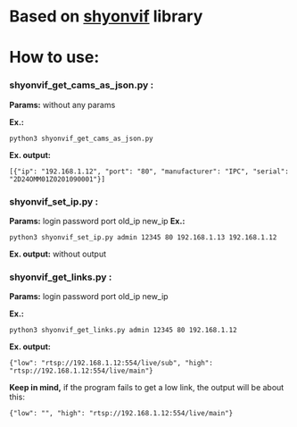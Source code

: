 # Based on [shyonvif](https://github.com/tminei/shyonvif/) library

# How to use:

### shyonvif_get_cams_as_json.py :
**Params:** without any params

**Ex.:**

```
python3 shyonvif_get_cams_as_json.py
```

**Ex. output:**

```
[{"ip": "192.168.1.12", "port": "80", "manufacturer": "IPC", "serial": "2D24OMM01Z0201090001"}]
```

### shyonvif_set_ip.py :
**Params:** login password port old_ip new_ip 
**Ex.:** 

```
python3 shyonvif_set_ip.py admin 12345 80 192.168.1.13 192.168.1.12
```

**Ex. output:** without output

### shyonvif_get_links.py :
**Params:** login password port old_ip new_ip 

**Ex.:** 

```
python3 shyonvif_get_links.py admin 12345 80 192.168.1.12
```

**Ex. output:** 

```
{"low": "rtsp://192.168.1.12:554/live/sub", "high": "rtsp://192.168.1.12:554/live/main"}
```

**Keep in mind,** if the program fails to get a low link, the output will be about this:

```
{"low": "", "high": "rtsp://192.168.1.12:554/live/main"}
```
